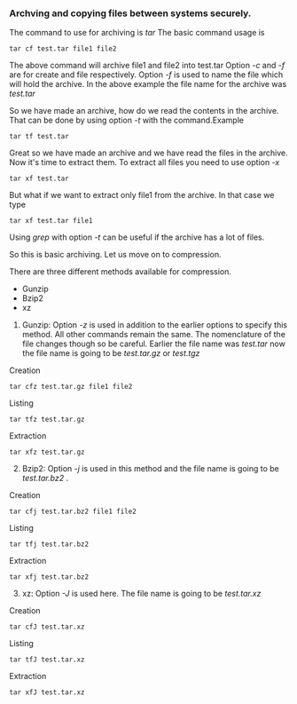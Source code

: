 ### Archving and copying files between systems securely. 

The command to use for archiving is *tar*
The basic command usage is

	tar cf test.tar file1 file2

The above command will archive file1 and file2 into test.tar
Option *-c* and *-f* are for create and file respectively.
Option *-f* is used to name the file which will hold the archive.
In the above example the file name for the archive was _test.tar_

So we have made an archive, how do we read the contents in the archive. 
That can be done by using option *-t* with the command.Example 

	tar tf test.tar

Great so we have made an archive and we have read the files in the archive.
Now it's time to extract them. To extract all files you need to use option *-x*

	tar xf test.tar

But what if we want to extract only file1 from the archive. In that case we type

	tar xf test.tar file1

Using _grep_ with option *-t* can be useful if the archive has a lot of files.

So this is basic archiving. Let us move on to compression. 

There are three different methods available for compression. 

- Gunzip
- Bzip2
- xz

1. Gunzip: Option *-z* is used in addition to the earlier options to specify this method. All other commands remain the same. 
The nomenclature of the file changes though so be careful. Earlier the file name was _test.tar_ now the file name is going to be
_test.tar.gz_ or _test.tgz_

Creation 

	tar cfz test.tar.gz file1 file2

Listing

	tar tfz test.tar.gz

Extraction

	tar xfz test.tar.gz

2. Bzip2: Option *-j* is used in this method and the file name is going to be _test.tar.bz2_ .

Creation 

	tar cfj test.tar.bz2 file1 file2

Listing 
	
	tar tfj test.tar.bz2

Extraction 

	tar xfj test.tar.bz2

3. xz: Option *-J* is used here. The file name is going to be _test.tar.xz_

Creation

	tar cfJ test.tar.xz

Listing 

	tar tfJ test.tar.xz

Extraction 

	tar xfJ test.tar.xz

